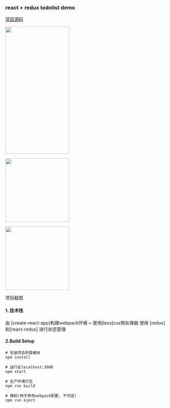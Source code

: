 ### react + redux todolist demo



[项目源码](https://github.com/airliuchuan/tododemo)
<p><img src="http://ol1b4oslw.bkt.clouddn.com/%E5%B1%8F%E5%B9%95%E5%BF%AB%E7%85%A7%202017-09-28%20%E4%B8%8A%E5%8D%889.05.59.png" width="200" height="400"/></p>
<p><img src="http://ol1b4oslw.bkt.clouddn.com/%E5%B1%8F%E5%B9%95%E5%BF%AB%E7%85%A7%202017-09-28%20%E4%B8%8A%E5%8D%889.06.07.png" width="200" height="200"/></p>
<p><img src="http://ol1b4oslw.bkt.clouddn.com/%E5%B1%8F%E5%B9%95%E5%BF%AB%E7%85%A7%202017-09-28%20%E4%B8%8A%E5%8D%889.06.13.png" width="200" height="200"/></p>
<p>项目截图</p>


#### 1. 技术栈

由 [create-react-app]构建webpack环境 + 使用[less]css预处理器 使用 [redux]和[react-redux] 进行状态管理


#### 2.Build Setup


	# 安装项目所需模块
	npm install

	# 运行在localhost:3000
	npm start

	# 生产环境打包
	npm run build

	# 弹射(用于修改webpack配置, 不可逆)
	npm run eject